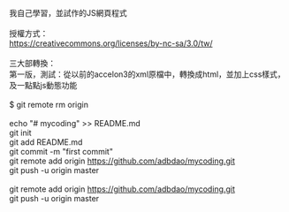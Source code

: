 我自己學習，並試作的JS網頁程式<br/>
<br/>
授權方式：<br/>
https://creativecommons.org/licenses/by-nc-sa/3.0/tw/<br/>
<br/>
三大部轉換：<br/>
第一版，測試：從以前的accelon3的xml原檔中，轉換成html，並加上css樣式，及一點點js動態功能<br/>
<br/>
$ git remote rm origin<br/>
<br/>
echo "# mycoding" >> README.md<br/>
git init<br/>
git add README.md<br/>
git commit -m "first commit"<br/>
git remote add origin https://github.com/adbdao/mycoding.git<br/>
git push -u origin master<br/>
<br/>
git remote add origin https://github.com/adbdao/mycoding.git<br/>
git push -u origin master<br/>